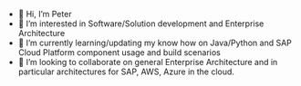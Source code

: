 - 👋 Hi, I’m Peter
- 👀 I’m interested in Software/Solution development and Enterprise Architecture
- 🌱 I’m currently learning/updating my know how on Java/Python and SAP Cloud Platform component usage and build scenarios
- 💞️ I’m looking to collaborate on general Enterprise Architecture and in particular architectures for SAP, AWS, Azure in the cloud.


<!---
ratzpe1/ratzpe1 is a ✨ special ✨ repository because its `README.md` (this file) appears on your GitHub profile.
You can click the Preview link to take a look at your changes.
--->

